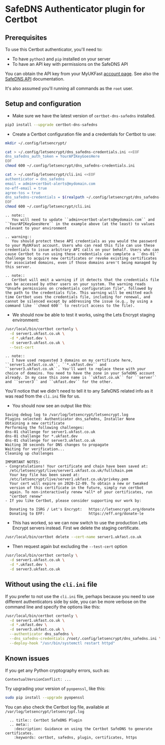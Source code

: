 # SafeDNS Authenticator plugin for Certbot

## Prerequisites

To use this Certbot authenticator, you'll need to:

* To have `python3` and `pip` installed on your server
* To have an API key with permissions on the SafeDNS API

You can obtain the API key from your MyUKFast [account page](https://my.ukfast.co.uk/applications/index.php).
See also the [SafeDNS API](https://developers.ukfast.io/documentation/safedns) documentation.

It's also assumed you'll running all commands as the `root` user.

## Setup and configuration

* Make sure we have the latest version of `certbot-dns-safedns` installed.
```bash
pip3 install --upgrade certbot-dns-safedns
```

* Create a Certbot configuration file and a credentials for Certbot to use:
```bash
mkdir ~/.config/letsencrypt/
```

```bash
cat > ~/.config/letsencrypt/dns_safedns-credentials.ini <<EOF
dns_safedns_auth_token = YourAPIKeyGoesHere
EOF
chmod 600 ~/.config/letsencrypt/dns_safedns-credentials.ini
```

```bash
cat > ~/.config/letsencrypt/cli.ini <<EOF
authenticator = dns_safedns
email = admin+certbot-alerts@mydomain.com
no-eff-email = true
agree-tos = true
dns_safedns-credentials = $(realpath ~/.config/letsencrypt/dns_safedns-credentials.ini)
EOF
chmod 600 ~/.config/letsencrypt/cli.ini
```

```eval_rst
.. note::
   You will need to update ``admin+certbot-alerts@mydomain.com`` and ``YourAPIKeyGoesHere`` in the example above (at the least) to values relevant to your environment
```

```eval_rst
.. warning::
   You should protect these API credentials as you would the password to your MyUKFast account. Users who can read this file can use these credentials to issue arbitrary API calls on your behalf. Users who can cause Certbot to run using these credentials can complete a ``dns-01`` challenge to acquire new certificates or revoke existing certificates for associated domains, even if those domains aren't being managed by this server.
```

```eval_rst
.. note::
   Certbot will emit a warning if it detects that the credentials file can be accessed by other users on your system. The warning reads "Unsafe permissions on credentials configuration file", followed by the path to the credentials file. This warning will be emitted each time Certbot uses the credentials file, including for renewal, and cannot be silenced except by addressing the issue (e.g., by using a command like ``chmod 600`` to restrict access to the file).
```

* We should now be able to test it works, using the Lets Encrypt staging environment:

```bash
/usr/local/bin/certbot certonly \
  -d server1.ukfast.co.uk \
  -d *.ukfast.dev \
  -d server3.ukfast.co.uk \
  --test-cert
```

```eval_rst
.. note::
   I have used requested 3 domains on my certificate here, ``server1.ukfast.co.uk``, ``*.ukfast.dev`` and ``server3.ukfast.co.uk``. You'll want to replace these with your choice of domains. You need to have the zone in your SafeDNS account already. In my case this zone name is ``ukfast.co.uk`` for ``server`` and ``server3`` and ``ukfast.dev`` for the other.
```

You'll notice that we didn't need to tell it to any SafeDNS related info as it was read from the `cli.ini` file for us.

* You should now see an output like this:
```none
Saving debug log to /var/log/letsencrypt/letsencrypt.log
Plugins selected: Authenticator dns_safedns, Installer None
Obtaining a new certificate
Performing the following challenges:
dns-01 challenge for server1.ukfast.co.uk
dns-01 challenge for *.ukfast.dev
dns-01 challenge for server3.ukfast.co.uk
Waiting 30 seconds for DNS changes to propagate
Waiting for verification...
Cleaning up challenges

IMPORTANT NOTES:
- Congratulations! Your certificate and chain have been saved at:
  /etc/letsencrypt/live/server1.ukfast.co.uk/fullchain.pem
  Your key file has been saved at:
  /etc/letsencrypt/live/server1.ukfast.co.uk/privkey.pem
  Your cert will expire on 2020-12-09. To obtain a new or tweaked
  version of this certificate in the future, simply run certbot
  again. To non-interactively renew *all* of your certificates, run
  "certbot renew"
- If you like Certbot, please consider supporting our work by:

  Donating to ISRG / Let's Encrypt:   https://letsencrypt.org/donate
  Donating to EFF:                    https://eff.org/donate-le
```

* This has worked, so we can now switch to use the production Lets Encrypt servers instead. First we delete the staging certificate.

```bash
/usr/local/bin/certbot delete --cert-name server1.ukfast.co.uk
```

* Then request again but excluding the `--test-cert` option

```bash
/usr/local/bin/certbot certonly \
  -d server1.ukfast.co.uk \
  -d *.ukfast.dev \
  -d server3.ukfast.co.uk
```

## Without using the `cli.ini` file

If you prefer to not use the `cli.ini` file, perhaps because you need to use different authenticators side by side, you can be more verbose on the command line and specify the options like this:

```bash
/usr/local/bin/certbot certonly \
  -d server1.ukfast.co.uk \
  -d *.ukfast.dev \
  -d server3.ukfast.co.uk \
  --authenticator dns_safedns \
  --dns_safedns-credentials /root/.config/letsencrypt/dns_safedns.ini \
  --deploy-hook "/usr/bin/systemctl restart httpd"
```

## Known issues

If you get any Python cryptography errors, such as:

```bash
ContextualVersionConflict: ...
```

Try upgrading your version of `pyopenssl`, like this:

```bash
sudo pip install --upgrade pyopenssl
```

You can also check the Certbot log file, available at `/var/log/letsencrypt/letsencrypt.log`

```eval_rst
  .. title:: Certbot SafeDNS Plugin
  .. meta::
    :description: Guidance on using the Certbot SafeDNS to generate certificates.
    :keywords: certbot, safedns, plugin, certificates, https
```
